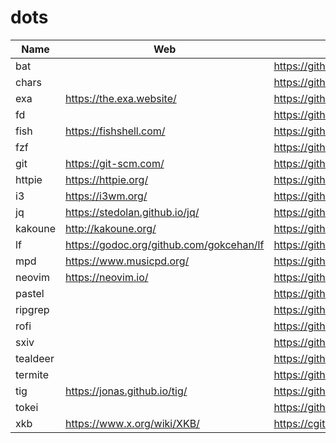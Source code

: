 # dots

Name | Web | Source | Arch | Lang | Badges
-----|-----|--------|------|------|-------
bat | | https://github.com/sharkdp/bat | ✓ | 🦀 | ![lc](https://img.shields.io/github/last-commit/sharkdp/bat)
chars | | https://github.com/antifuchs/chars | AUR | 🦀 | ![lc](https://img.shields.io/github/last-commit/antifuchs/chars) 
exa | https://the.exa.website/ | https://github.com/ogham/exa | ✓ | 🦀 | ![lc](https://img.shields.io/github/last-commit/ogham/exa)
fd | | https://github.com/sharkdp/fd | ✓ | 🦀 | ![lc](https://img.shields.io/github/last-commit/sharkdp/fd)
fish | https://fishshell.com/ | https://github.com/fish-shell/fish-shell | ✓ | C++ | ![lc](https://img.shields.io/github/last-commit/fish-shell/fish-shell)
fzf | | https://github.com/junegunn/fzf | ✓ | Go | ![lc](https://img.shields.io/github/last-commit/junegunn/fzf)
git | https://git-scm.com/ | https://github.com/git/git | ✓ | C | ![lc](https://img.shields.io/github/last-commit/git/git)
httpie | https://httpie.org/ | https://github.com/jakubroztocil/httpie | ✓ | 🐍 | ![lc](https://img.shields.io/github/last-commit/jakubroztocil/httpie)
i3 | https://i3wm.org/ | https://github.com/i3/i3 | ✓ | C | ![lc](https://img.shields.io/github/last-commit/i3/i3)
jq | https://stedolan.github.io/jq/ | https://github.com/stedolan/jq | ✓ | C | ![lc](https://img.shields.io/github/last-commit/stedolan/jq)
kakoune | http://kakoune.org/ | https://github.com/mawww/kakoune | ✓ | C++ | ![lc](https://img.shields.io/github/last-commit/mawww/kakoune)
lf | https://godoc.org/github.com/gokcehan/lf | https://github.com/gokcehan/lf | AUR | Go | ![lc](https://img.shields.io/github/last-commit/gokcehan/lf)
mpd | https://www.musicpd.org/ | https://github.com/MusicPlayerDaemon/MPD | ✓ | C++ | ![lc](https://img.shields.io/github/last-commit/MusicPlayerDaemon/MPD)
neovim | https://neovim.io/ | https://github.com/neovim/neovim | ✓ | C | ![lc](https://img.shields.io/github/last-commit/neovim/neovim)
pastel | | https://github.com/sharkdp/pastel | AUR | 🦀 | ![lc](https://img.shields.io/github/last-commit/sharkdp/pastel)
ripgrep  | | https://github.com/BurntSushi/ripgrep | ✓ | 🦀 | ![lc](https://img.shields.io/github/last-commit/BurntSushi/ripgrep)
rofi | | https://github.com/davatorium/rofi | ✓ | C | ![lc](https://img.shields.io/github/last-commit/davatorium/rofi)
sxiv | | https://github.com/muennich/sxiv | ✓ | C | ![lc](https://img.shields.io/github/last-commit/muennich/sxiv)
tealdeer | | https://github.com/dbrgn/tealdeer | AUR | 🦀 | ![lc](https://img.shields.io/github/last-commit/dbrgn/tealdeer)
termite | | https://github.com/thestinger/termite | ✓ | C++ | ![lc](https://img.shields.io/github/last-commit/thestinger/termite)
tig | https://jonas.github.io/tig/ | https://github.com/jonas/tig | ✓ | C | ![lc](https://img.shields.io/github/last-commit/jonas/tig)
tokei | | https://github.com/XAMPPRocky/tokei | ✓ | 🦀 | ![lc](https://img.shields.io/github/last-commit/XAMPPRocky/tokei)
xkb | https://www.x.org/wiki/XKB/ | https://cgit.freedesktop.org/xorg/xserver/tree/xkb | ✓ | C
